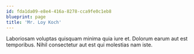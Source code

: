 ```yaml
---
id: fda1da09-e8e4-416a-8278-cca9fe0c1eb8
blueprint: page
title: 'Mr. Loy Koch'
---
```

Laboriosam voluptas quisquam minima quia iure et. Dolorum earum aut est temporibus. Nihil consectetur aut est qui molestias nam iste.
